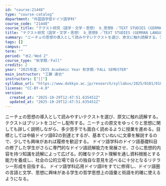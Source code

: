 ```yaml
---
id: "course:21448"
type: "course-catalog"
department: "外国語学部ドイツ語学科"
course_code: "21448"
course_title: "テクスト研究（語学・文学・思想） b_思想B ／TEXT STUDIES (GERMAN LANGUAGE, LITERATURE AND THOUGHT) b"
title: "テクスト研究（語学・文学・思想） b_思想B ／TEXT STUDIES (GERMAN LANGUAGE, LITERATURE AND THOUGHT) b"
summary: "ニーチェの思想の導入として読みやすいテクストを選び、原文に触れ読解する。テクストはプリントをコピーし配布する。ニーチェの原文をゆっくりと思想に関しても詳しく説明しながら、多少苦手でも面白く読めるように授業を進める。目標としては中級ドイツ語B…"
tags: []
campus: ""
term: ""
period: "水2／Wed 2"
course_type: "秋学期／Fall"
credits: 2
year: "2025年度／2025 Academic Year 秋学期／FALL SEMESTER"
main_instructor: "工藤 達也"
instructors: ["[]"]
syllabus_url: "https://www.dokkyo.ac.jp/research/syllabus/2025/0101/0101_21448_ja_JP.html"
license: "CC-BY-4.0"
version:
  created_at: "2025-10-29T12:47:51.635451Z"
  updated_at: "2025-10-29T12:47:51.635451Z"
---
```

ニーチェの思想の導入として読みやすいテクストを選び、原文に触れ読解する。テクストはプリントをコピーし配布する。ニーチェの原文をゆっくりと思想に関しても詳しく説明しながら、多少苦手でも面白く読めるように授業を進める。目標としては中級ドイツ語B2の到達とするが、基本ていねいに文章を解説するので、少しでも興味があれば履修を歓迎する。 ドイツ語学科のドイツ語基礎科目の修了した学生がさらに専門的なドイツ語読解能力を発展させ、さらに思想的内容を持つ知識を読解によって広げる。的確なテクスト理解を通し資料根拠とする能力を養成し、社会の公的立場で自らの独自な意見を述べるに十分となるリテラシー形成を目指する。 ドイツ語学科応用ドイツ語IIをすでに修得し、ドイツ語圏の言語と文学、思想に興味がある学生の哲学思想上の語彙と術語を的確に使えるようになる。
